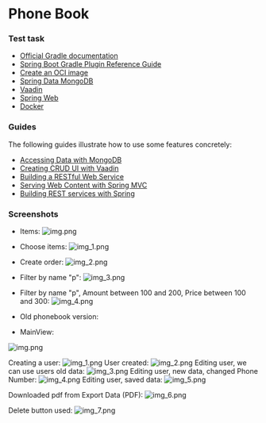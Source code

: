 # Phone Book

### Test task

* [Official Gradle documentation](https://docs.gradle.org)
* [Spring Boot Gradle Plugin Reference Guide](https://docs.spring.io/spring-boot/3.3.6/gradle-plugin)
* [Create an OCI image](https://docs.spring.io/spring-boot/3.3.6/gradle-plugin/packaging-oci-image.html)
* [Spring Data MongoDB](https://docs.spring.io/spring-boot/3.3.6/reference/data/nosql.html#data.nosql.mongodb)
* [Vaadin](https://vaadin.com/docs)
* [Spring Web](https://docs.spring.io/spring-boot/3.3.6/reference/web/servlet.html)
* [Docker](https://www.docker.com/get-started/)

### Guides
The following guides illustrate how to use some features concretely:

* [Accessing Data with MongoDB](https://spring.io/guides/gs/accessing-data-mongodb/)
* [Creating CRUD UI with Vaadin](https://spring.io/guides/gs/crud-with-vaadin/)
* [Building a RESTful Web Service](https://spring.io/guides/gs/rest-service/)
* [Serving Web Content with Spring MVC](https://spring.io/guides/gs/serving-web-content/)
* [Building REST services with Spring](https://spring.io/guides/tutorials/rest/)

### Screenshots

* Items: 
![img.png](img.png)
* Choose items:
![img_1.png](img_1.png)
* Create order:
![img_2.png](img_2.png)
* Filter by name "p":
![img_3.png](img_3.png)
* Filter by name "p", Amount between 100 and 200, Price between 100 and 300:
![img_4.png](img_4.png)


* Old phonebook version:

* MainView:

![img.png](src/main/resources/images/img.png)

Creating a user:
![img_1.png](src/main/resources/images/img_1.png)
User created:
![img_2.png](src/main/resources/images/img_2.png)
Editing user, we can use users old data:
![img_3.png](src/main/resources/images/img_3.png)
Editing user, new data, changed Phone Number:
![img_4.png](src/main/resources/images/img_4.png)
Editing user, saved data:
![img_5.png](src/main/resources/images/img_5.png)

Downloaded pdf from Export Data (PDF):
![img_6.png](src/main/resources/images/img_6.png)

Delete button used:
![img_7.png](src/main/resources/images/img_7.png)